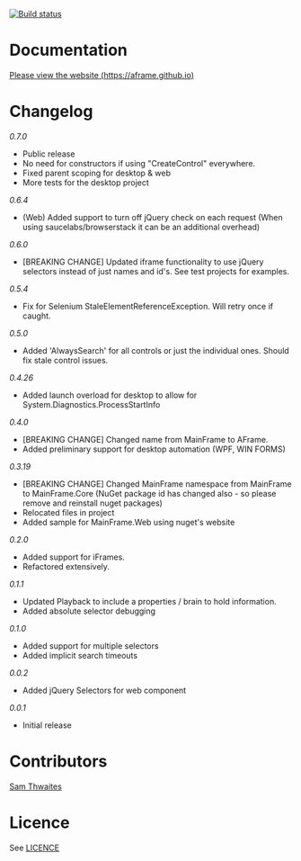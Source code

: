 [![Build status](https://ci.appveyor.com/api/projects/status/2ti8tnlabd7782fg/branch/master?svg=true)](https://ci.appveyor.com/project/Thwaitesy/aframe/branch/master)

Documentation
==========================================================================
[Please view the website (https://aframe.github.io)](https://aframe.github.io)

Changelog
==========================================================================
*0.7.0*
- Public release
- No need for constructors if using "CreateControl" everywhere.
- Fixed parent scoping for desktop & web
- More tests for the desktop project

*0.6.4*
- (Web) Added support to turn off jQuery check on each request (When using saucelabs/browserstack it can be an additional overhead)

*0.6.0*
- [BREAKING CHANGE] Updated iframe functionality to use jQuery selectors instead of just names and id's. See test projects for examples.

*0.5.4*
- Fix for Selenium StaleElementReferenceException. Will retry once if caught.

*0.5.0*
- Added 'AlwaysSearch' for all controls or just the individual ones. Should fix stale control issues.  

*0.4.26*
- Added launch overload for desktop to allow for System.Diagnostics.ProcessStartInfo 

*0.4.0*
- [BREAKING CHANGE] Changed name from MainFrame to AFrame.
- Added preliminary support for desktop automation (WPF, WIN FORMS)

*0.3.19*
- [BREAKING CHANGE] Changed MainFrame namespace from MainFrame to MainFrame.Core (NuGet package id has changed also - so please remove and reinstall nuget packages)
- Relocated files in project
- Added sample for MainFrame.Web using nuget's website

*0.2.0*
- Added support for iFrames.
- Refactored extensively.

*0.1.1*
- Updated Playback to include a properties / brain to hold information.
- Added absolute selector debugging 

*0.1.0*
- Added support for multiple selectors
- Added implicit search timeouts

*0.0.2*
- Added jQuery Selectors for web component

*0.0.1*
- Initial release

Contributors
==========================================================================
[Sam Thwaites](https://github.com/Thwaitesy)   

Licence
==========================================================================
See [LICENCE](https://github.com/Thwaitesy/AFrame/blob/master/LICENCE)